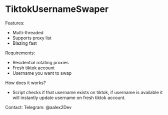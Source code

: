 # TiktokUsernameSwaper

Features:
- Multi-threaded
- Supports proxy list
- Blazing fast

Requirements:
- Residential rotating proxies
- Fresh tiktok account
- Username you want to swap

How does it works?
- Script checks if that username exists on tiktok, if username is available it will instantly update username on fresh tiktok account.

Contact:
Telegram: @aalex2Dev
